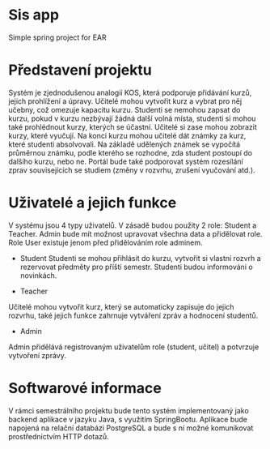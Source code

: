 # Sis app

Simple spring project for EAR

#	Představení projektu

Systém je zjednodušenou analogií KOS, která podporuje přidávání kurzů, jejich prohlížení a úpravy. Učitelé mohou vytvořit kurz a vybrat pro něj učebny, což omezuje kapacitu kurzu. Studenti se nemohou zapsat do kurzu, pokud v kurzu nezbývají žádná další volná místa, studenti si mohou také prohlédnout kurzy, kterých se účastní. Učitelé si zase mohou zobrazit kurzy, které vyučují. Na konci kurzu mohou učitelé dát známky za kurz, které studenti absolvovali. Na základě udělených známek se vypočítá průměrnou známku, podle kterého se rozhodne, zda student postoupí do dalšího kurzu, nebo ne. Portál bude také podporovat systém rozesílání zprav souvisejících se studiem (změny v rozvrhu, zrušení vyučování atd.).

# Uživatelé a jejich funkce

V systému jsou 4 typy uživatelů. V zásadě budou použity 2 role: Student a Teacher.
Admin bude mít možnost upravovat všechna data a přidělovat role.
Role User existuje jenom před přidělováním role adminem.

* Student
Studenti se mohou přihlásit do kurzu, vytvořit si vlastní rozvrh a rezervovat předměty pro příští semestr. Studenti budou informováni o novinkách.

* Teacher

Učitelé mohou vytvořit kurz, který se automaticky zapisuje do jejich rozvrhu, také jejich funkce zahrnuje vytváření zpráv a hodnocení studentů.

* Admin

Admin přidělává registrovaným uživatelům role (student, učitel) a potvrzuje vytvoření zprávy.

# Softwarové informace

V rámci semestrálního projektu bude tento systém implementovaný jako backend aplikace v jazyku Java, s využitím SpringBootu. Aplikace bude napojená na relační databázi PostgreSQL a bude s ní možné komunikovat prostřednictvím HTTP dotazů.
